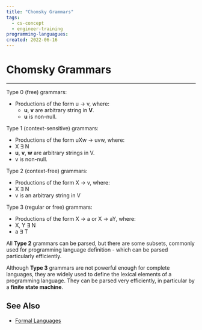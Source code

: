 ```yaml
---
title: "Chomsky Grammars"
tags:
  - cs-concept
  - engineer-training
programming-languagues:
created: 2022-06-16
---
```

# Chomsky Grammars
---
Type 0 (free) grammars:
- Productions of the form u $\rightarrow$ v, where:
    - **u**, **v** are arbitrary string in **V**.
    - **u** is non-null.

Type 1 (context-sensitive) grammars:
- Productions of the form uXw $\rightarrow$ uvw, where:
- X $\exists$ N
- **u**, **v**, **w** are arbitrary strings in V.
- v is non-null.

Type 2 (context-free) grammars:
- Productions of the form X $\rightarrow$ v, where:
- X $\exists$ N
- v is an arbitrary string in V

Type 3 (regular or free) grammars:
- Productions of the form X $\rightarrow$ a or X $\rightarrow$ aY, where:
- X, Y $\exists$ N
- a $\exists$ T

All **Type 2** grammars can be parsed, but there are some subsets, commonly used for programming language definition - which can be parsed particularly efficiently.

Although **Type 3** grammars are not powerful enough for complete languages, they are widely used to define the lexical elements of a programming language. They can be parsed very efficiently, in particular by a **finite state machine**.

## See Also
- [Formal Languages](notes/general/formal-languages.md)